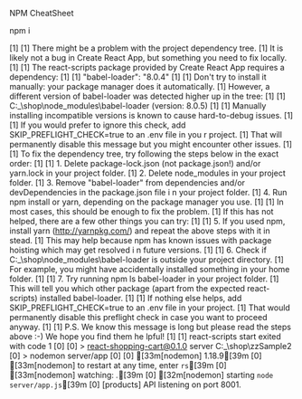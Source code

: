 NPM CheatSheet


npm i 

[1] 
[1] There might be a problem with the project dependency tree.
[1] It is likely not a bug in Create React App, but something you need to fix locally.
[1] 
[1] The react-scripts package provided by Create React App requires a dependency:
[1] 
[1]   "babel-loader": "8.0.4"
[1] 
[1] Don't try to install it manually: your package manager does it automatically.
[1] However, a different version of babel-loader was detected higher up in the tree:
[1] 
[1]   C:\_\shop\node_modules\babel-loader (version: 8.0.5) 
[1] 
[1] Manually installing incompatible versions is known to cause hard-to-debug issues.
[1] 
[1] If you would prefer to ignore this check, add SKIP_PREFLIGHT_CHECK=true to an .env file in you
r project.
[1] That will permanently disable this message but you might encounter other issues.
[1] 
[1] To fix the dependency tree, try following the steps below in the exact order:
[1] 
[1]   1. Delete package-lock.json (not package.json!) and/or yarn.lock in your project folder.
[1]   2. Delete node_modules in your project folder.
[1]   3. Remove "babel-loader" from dependencies and/or devDependencies in the package.json file i
n your project folder.
[1]   4. Run npm install or yarn, depending on the package manager you use.
[1] 
[1] In most cases, this should be enough to fix the problem.
[1] If this has not helped, there are a few other things you can try:
[1] 
[1]   5. If you used npm, install yarn (http://yarnpkg.com/) and repeat the above steps with it in
stead.
[1]      This may help because npm has known issues with package hoisting which may get resolved i
n future versions.
[1] 
[1]   6. Check if C:\_\shop\node_modules\babel-loader is outside your project directory.
[1]      For example, you might have accidentally installed something in your home folder.
[1] 
[1]   7. Try running npm ls babel-loader in your project folder.
[1]      This will tell you which other package (apart from the expected react-scripts) installed 
babel-loader.
[1] 
[1] If nothing else helps, add SKIP_PREFLIGHT_CHECK=true to an .env file in your project.
[1] That would permanently disable this preflight check in case you want to proceed anyway.
[1] 
[1] P.S. We know this message is long but please read the steps above :-) We hope you find them he
lpful!
[1] 
[1] react-scripts start exited with code 1
[0] 
[0] > react-shopping-cart@0.1.0 server C:\_\shop\zzSample2
[0] > nodemon server/app
[0] 
[0] [33m[nodemon] 1.18.9[39m
[0] [33m[nodemon] to restart at any time, enter `rs`[39m
[0] [33m[nodemon] watching: *.*[39m
[0] [32m[nodemon] starting `node server/app.js`[39m
[0] [products] API listening on port 8001.
